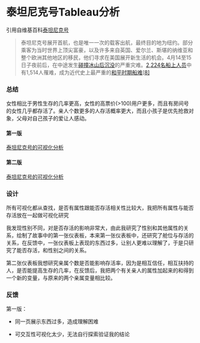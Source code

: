 # 泰坦尼克号Tableau分析

引用自维基百科[泰坦尼克号](https://zh.wikipedia.org/wiki/%E6%B3%B0%E5%9D%A6%E5%B0%BC%E5%85%8B%E5%8F%B7)

> 泰坦尼克号展开首航，也是唯一一次的载客出航，最终目的地为纽约。部分乘客为当时世界上顶尖富豪，以及许多来自英国、爱尔兰、斯堪的纳维亚和整个欧洲其他地区的移民，他们寻求在美国展开新生活的机会。4月14至15日子夜前后，在中途发生[碰撞冰山后沉没](https://zh.wikipedia.org/wiki/%E6%B3%B0%E5%9D%A6%E5%B0%BC%E5%85%8B%E5%8F%B7%E6%B2%89%E6%B2%A1%E4%BA%8B%E6%95%85)的严重灾难。[2,224名船上人员](https://zh.wikipedia.org/wiki/%E9%90%B5%E9%81%94%E5%B0%BC%E8%99%9F%E6%B2%89%E6%B2%92%E4%BA%8B%E6%95%85#%E7%94%9F%E9%82%84%E4%BA%BA%E6%95%B8%E5%92%8C%E7%BD%B9%E9%9B%A3%E4%BA%BA%E6%95%B8)中有1,514人罹难，成为近代史上最严重的[和平时期船难](https://zh.wikipedia.org/wiki/%E6%B5%B7%E9%9B%A3%E5%88%97%E8%A1%A8)[[8\]](https://zh.wikipedia.org/wiki/%E6%B3%B0%E5%9D%A6%E5%B0%BC%E5%85%8B%E5%8F%B7#cite_note-8)

### 总结

女性相比于男性生存的几率更高，女性的高票价(>100)用户更多，而且有房间号的女性几乎都存活了。亲人个数更多的人存活概率更大，而且小孩子是优先抢救对象，父母对自己孩子的爱让人感动。

#### 第一版

[泰坦尼克号的可视化分析](https://public.tableau.com/profile/kipmin#!/vizhome/Tableau_v1_15535145476180/1_2?publish=yes)

#### 第二版

[泰坦尼克号的可视化分析](https://public.tableau.com/profile/kipmin#!/vizhome/Tableau_v2_15535906487910/1_2?publish=yes)

### 设计

所有可视化都从查找，是否有属性跟能否存活相关性比较大，我把所有属性与能否存活放在一起做可视化研究

我发现性别不同，对是否存活的影响非常大，由此我研究了性别和其他属性的关系，绘制了故事中的第一张仪表板，本来第一张仪表板中，还研究了舱位与存活的关系，在反馈中，一张仪表板上表现的东西过多，让别人更难以理解了，于是只研究了能否存活，和性别之间的关系。

第二张仪表板我想研究亲属个数是否能影响存活率，因为是相互信任，相互扶持的人，是否能提高生存的几率，在反馈后，我把两个有关亲人的属性加起来的和得到一个新的变量，与原来的两个亲属变量相比较。

### 反馈

第一版：

- 同一页展示东西过多，造成理解困难

- 可交互性可视化太少，无法自行探索验证我的结论